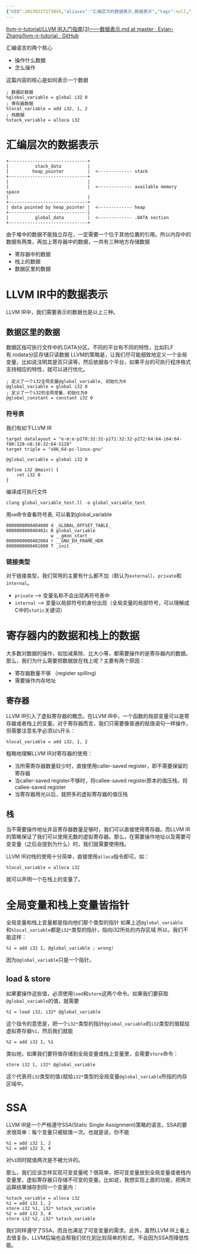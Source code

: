 ```yaml
---
{"UID":20230227173845,"aliases":"汇编层次的数据表示,数据表示","tags":null,"source":null,"cssclass":null,"created":"2023-02-27 17:38","updated":"2023-02-27 18:08","dg-publish":true,"permalink":"/llvm/ir//","dgPassFrontmatter":true,"noteIcon":""}
---
```



[llvm-ir-tutorial/LLVM IR入门指南(3)——数据表示.md at master · Evian-Zhang/llvm-ir-tutorial · GitHub](https://github.com/Evian-Zhang/llvm-ir-tutorial/blob/master/LLVM%20IR%E5%85%A5%E9%97%A8%E6%8C%87%E5%8D%97(3)%E2%80%94%E2%80%94%E6%95%B0%E6%8D%AE%E8%A1%A8%E7%A4%BA.md)

汇编语言的两个核心
* 操作什么数据
* 怎么操作

这篇内容的核心是如何表示一个数据

```
; 数据区数据
%global_variable = global i32 0
; 寄存器数据
%local_variable = add i32, 1, 2 
; 栈数据
%stack_variable = alloca i32
```

# 汇编层次的数据表示

```
+------------------------------+
|          stack_data          |
|         heap_pointer         |  <------------- stack
+------------------------------+
|                              |
|                              |  <------------- available memory space
|                              |
+------------------------------+
| data pointed by heap_pointer |  <------------- heap
+------------------------------|
|          global_data         |  <------------- .DATA section
+------------------------------+
```

由于堆中的数据不能独立存在，一定需要一个位于其他位置的引用。所以内存中的数据有两类，再加上寄存器中的数据，一共有三种地方存储数据
- 寄存器中的数据
- 栈上的数据
- 数据区里的数据

# LLVM IR中的数据表示
LLVM IR中，我们需要表示的数据也是以上三种。

## 数据区里的数据
数据区指可执行文件中的.DATA分区。不同的平台有不同的特性，比如ELF有.rodata分区存储只读数据
LLVM的策略是，让我们尽可能细致地定义一个全局变量，比如说注明其是否只读等，然后依据各个平台，如果平台的可执行程序格式支持相应的特性，就可以进行优化。

```
; 定义了一个i32全局变量@global_variable, 初始化为0
@global_variable = global i32 0
; 定义了一个i32的全局常量，初始化为0
@global_constant = constant i32 0
```

### 符号表
我们有如下LLVM IR

```
target datalayout = "e-m:e-p270:32:32-p271:32:32-p272:64:64-i64:64-f80:128-n8:16:32:64-S128"
target triple = "x86_64-pc-linux-gnu"

@global_variable = global i32 0

define i32 @main() {
	ret i32 0
}
```

编译成可执行文件

```shell
clang global_variable_test.ll -o global_variable_test
```

用`nm`命令查看符号表, 可以看到global_variable

```
0000000000404000 d _GLOBAL_OFFSET_TABLE_
000000000040402c B global_variable
                 w __gmon_start__
0000000000402004 r __GNU_EH_FRAME_HDR
0000000000401000 T _init
```

### 链接类型
对于链接类型，我们常用的主要有什么都不加（默认为`external`）、`private`和`internal`。
* `private` --> 变量名称不会出现再符号表中
* `internal` --> 变量以局部符号的身份出现（全局变量的局部符号，可以理解成C中的`static`关键词）

# 寄存器内的数据和栈上的数据
大多数对数据的操作，如加减乘除、比大小等，都需要操作的是寄存器内的数据。那么，我们为什么需要把数据放在栈上呢？主要有两个原因：
- 寄存器数量不够 （register spilling)
- 需要操作内存地址 
## 寄存器
LLVM IR引入了虚拟寄存器的概念。在LLVM IR中，一个函数的局部变量可以是寄存器或者栈上的变量。对于寄存器而言，我们只需要像普通的赋值语句一样操作，但需要注意名字必须以`%`开头：

```
%local_variable = add i32, 1, 2
```

粗略地理解LLVM IR对寄存器的使用：
- 当所需寄存器数量较少时，直接使用caller-saved register，即不需要保留的寄存器
- 当caller-saved register不够时，将callee-saved register原本的值压栈，将callee-saved register
- 当寄存器用光以后，就把多的虚拟寄存器的值压栈
## 栈
当不需要操作地址并且寄存器数量足够时，我们可以直接使用寄存器。而LLVM IR的策略保证了我们可以使用无数的虚拟寄存器。那么，在需要操作地址以及需要可变变量（之后会提到为什么）时，我们就需要使用栈。

LLVM IR对栈的使用十分简单，直接使用`alloca`指令即可。如：

```
%local_variable = alloca i32
```

就可以声明一个在栈上的变量了。

# 全局变量和栈上变量皆指针
全局变量和栈上变量都是指向他们那个类型的指针
如果上述`@global_variable`和`%local_variable`都是`i32*`类型的指针，指向i32所处的内存区域
所以，我们不能这样：

```
%1 = add i32 1, @global_variable ; wrong!
```

因为`@global_variable`只是一个指针。

## load & store
如果要操作这些值，必须使用`load`和`store`这两个命令。如果我们要获取`@global_variable`的值，就需要

```
%1 = load i32, i32* @global_variable
```

这个指令的意思是，把一个`i32*`类型的指针`@global_variable`的`i32`类型的值赋给虚拟寄存器`%1`，然后我们就能

```
%2 = add i32 1, %1
```

类似地，如果我们要将值存储到全局变量或栈上变量里，会需要`store`命令：

```
store i32 1, i32* @global_variable
```

这个代表将`i32`类型的值`1`赋给`i32*`类型的全局变量`@global_variable`所指的内存区域中。

# SSA
LLVM IR是一个严格遵守SSA(Static Single Assignment)策略的语言。SSA的要求很简单：每个变量只被赋值一次。也就是说，你不能

```
%1 = add i32 1, 2
%1 = add i32 3, 4
```

对`%1`同时赋值两次是不被允许的。

那么，我们应该怎样实现可变变量呢？很简单，把可变变量放到全局变量或者栈内变量里，虚拟寄存器只存储不可变的变量。比如说，我想实现上面的功能，把两次运算结果储存到同一个变量内：

```
%stack_variable = alloca i32
%1 = add i32 1, 2
store i32 %1, i32* %stack_variable
%2 = add i32 3, 4
store i32 %2, i32* %stack_variable
```

我们同样遵守了SSA，而且也满足了可变变量的需求。此外，虽然LLVM IR上看上去很复杂，LLVM后端也会帮我们优化到比较简单的形式，不会因为SSA而降低性能。